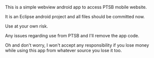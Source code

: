 This is a simple webview android app to access PTSB mobile website.

It is an Eclipse android project and all files should be committed now.

Use at your own risk.

Any issues regarding use from PTSB and I'll remove the app code.

Oh and don't worry, I won't accept any responsibility if you lose money while using this app from whatever source you lose it too.

